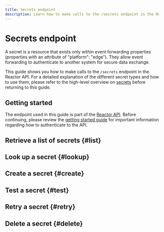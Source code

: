 ```yaml
---
title: Secrets endpoint
description: Learn how to make calls to the /secrets endpoint in the Reactor API.
---
```

# Secrets endpoint

A secret is a resource that exists only within event forwarding properties (properties with an attribute of "platform": "edge"). They allow event forwarding to authenticate to another system for secure data exchange.

This guide shows you how to make calls to the `/secrets` endpoint in the Reactor API. For a detailed explanation of the different secret types and how to use them, please refer to the high-level overview on [secrets](../guides/secrets.md) before returning to this guide.

## Getting started

The endpoint used in this guide is part of the [Reactor API](https://www.adobe.io/apis/experienceplatform/home/api-reference.html#!acpdr/swagger-specs/reactor.yaml). Before continuing, please review the [getting started guide](../getting-started.md) for important information regarding how to authenticate to the API.

## Retrieve a list of secrets {#list}

## Look up a secret {#lookup}

## Create a secret {#create}

## Test a secret {#test}

## Retry a secret {#retry}

## Delete a secret {#delete}

